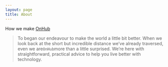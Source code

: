 ```yaml
---
layout: page
title: About
---
```


How we make [OnHub](http://onhub.me)

>To began our endeavour to make the world a little bit better. When we look back at the short but incredible distance we’ve already traversed, even we are`OnHub`more than a little surprised. We’re here with straightforward, practical advice to help you live better with technology.


